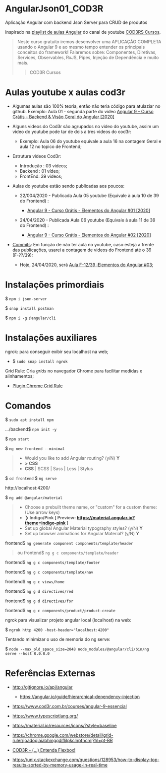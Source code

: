 # AngularJson01_COD3R
Aplicação Angular com backend Json Server para CRUD de produtos

Inspirado na [playlist de aulas Angular](https://www.youtube.com/playlist?list=PLdPPE0hUkt0rPyAkdhHIIquKbwrGUkvw3) do canal de youtube [COD3RS Cursos](https://www.youtube.com/channel/UCcMcmtNSSQECjKsJA1XH5MQ).

> Neste curso gratuito iremos desenvolver uma APLICAÇÃO COMPLETA usando o Angular 9 e ao mesmo tempo entender os principais conceitos do framework!
> Falaremos sobre: Componentes, Diretivas, Services, Observables, RxJS, Pipes, Injeção de Dependência e muito mais.
>> COD3R Cursos

# Aulas youtube x aulas cod3r
- Algumas aulas são 100% teoria, então não teria código para atulaziar no github. Exemplo: Aula 01 - segunda parte do video [Angular 9 - Curso Grátis - Backend & Visão Geral do Angular [2020]](https://www.youtube.com/watch?v=NCrWXZtlc7Q&list=PLdPPE0hUkt0rPyAkdhHIIquKbwrGUkvw3&index=1)

- Alguns videos do Cod3r são agrupados no video do youtube, assim um video do youtube pode tar de dois a tres videos do cod3r:
  - Exemplo: Aula 06 do youtube equivale a aula 16 na contagem Geral e aula 12 no topico de Frontend;
  
- Estrutura videos Cod3r:
  - Introdução : 03 vídeos;
  - Backend : 01 vídeo;
  - FrontEnd: 39 vídeos;
  
- Aulas do youtube estão sendo publicadas aos poucos:
  - 22/004/2020 - Publicada Aula 05 youtube (Equivale à aula 10 de 39 do Frontend) :
    - [Angular 9 - Curso Grátis - Elementos do Angular #01 \[2020\]](https://www.youtube.com/watch?v=NgHu3ekeN_I&list=PLdPPE0hUkt0rPyAkdhHIIquKbwrGUkvw3&index=5)

  - 24/04/2020 - Publicada Aula 06 youtube (Equivale à aula 11 de 39 do Frontend) :
    - [Angular 9 - Curso Grátis - Elementos do Angular #02 \[2020\]](https://www.youtube.com/watch?v=LjNS1BgyEf4&list=PLdPPE0hUkt0rPyAkdhHIIquKbwrGUkvw3&index=6)
- [Commits](https://github.com/wfrsilva/AngularJson01_COD3R/commits/master): Em função de não ter aula no youtube, caso esteja a frente das publicações, usarei a contagem de videos do Frontend até o 39 (F-??/39):
  - Hoje, 24/04/2020, será [Aula F-12/39 :Elementos do Angular #03](https://www.cod3r.com.br/courses/take/angular-9-essencial/lessons/11778770-elementos-do-angular-03);



# Instalações primordiais
$ `npm i json-server`

$ `snap install postman`

$ `npm i -g @angular/cli`


# Instalações auxiliares

ngrok: para conseguir exibir seu localhost na web;
- $ `sudo snap install ngrok`

Grid Rule: Cria *grids* no navegador Chrome para facilitar medidas e alinhamentos;
- [Plugin Chrome Grid Rule](https://chrome.google.com/webstore/detail/grid-ruler/joadogiaiabhmggdifljlpkclnpfncmj?hl=pt-BR)  



# Comandos
$ `sudo apt install npm`
 
.../backend$ `npm init -y`

$ `npm start`

$ `ng new frontend --minimal`
> - Would you like to add Angular routing? (y/N) **Y**
> - **> CSS**
> - **CSS** | SCSS | Sass | Less | Stylus 

$ `cd frontend`
$ `ng serve`

http://localhost:4200/

$ `ng add @angular/material`
> - Choose a prebuilt theme name, or "custom" for a custom theme: (Use arrow keys)
> - **❯ Indigo/Pink        [ Preview: https://material.angular.io?theme=indigo-pink ]**
> -  Set up global Angular Material typography styles? (y/N) **Y**
> - Set up browser animations for Angular Material? (y/N) **Y**

frontend$ `ng generate component components/template/header`
> ou
> frontend$ `ng g c components/template/header`

frontend$ `ng g c components/template/footer`

frontend$ `ng g c components/template/nav`

frontend$ `ng g c views/home`

frontend$ `ng g d directives/red`

frontend$ `ng g d directives/for`

frontend$ `ng g c components/product/product-create`



ngrok para visualizar projeto angular local (localhost) na web:

$ `ngrok http 4200 -host-header="localhost:4200"`

Tentando minimizar o uso de memoria do ng serve:

$ `node --max_old_space_size=2048 node_modules/@angular/cli/bin/ng serve --host 0.0.0.0`



# Referências Externas
- http://gitignore.io/api/angular
  - https://angular.io/guide/hierarchical-dependency-injection

- https://www.cod3r.com.br/courses/angular-9-essencial
- https://www.typescriptlang.org/
- https://material.io/resources/icons/?style=baseline
- https://chrome.google.com/webstore/detail/grid-ruler/joadogiaiabhmggdifljlpkclnpfncmj?hl=pt-BR
- [COD3R - (...) Entenda Flexbox!](https://www.youtube.com/watch?v=s-CARPA01NU&feature=youtu.be)
- https://unix.stackexchange.com/questions/128953/how-to-display-top-results-sorted-by-memory-usage-in-real-time







